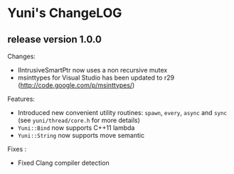 Yuni's ChangeLOG
================


release version 1.0.0
---------------------

Changes:

 * IIntrusiveSmartPtr now uses a non recursive mutex
 * msinttypes for Visual Studio has been updated to r29 (http://code.google.com/p/msinttypes/)

Features:

 * Introduced new convenient utility routines: `spawn`, `every`, `async` and `sync`
   (see `yuni/thread/core.h` for more details)
 * `Yuni::Bind` now supports C++11 lambda
 * `Yuni::String` now supports move semantic

Fixes :

 * Fixed Clang compiler detection

